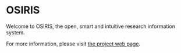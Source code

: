# OSIRIS

Welcome to OSIRIS, the open, smart and intuitive research information system. 

For more information, please visit [the project web page](https://osiris-app.de/).
